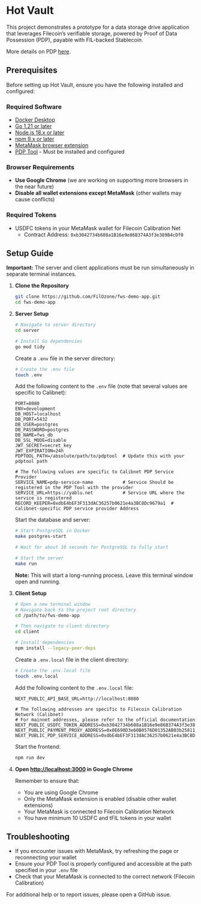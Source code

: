 # Hot Vault

This project demonstrates a prototype for a data storage drive application that leverages Filecoin’s verifiable storage, powered by Proof of Data Possession (PDP), payable with FIL-backed Stablecoin.

More details on PDP [here]([url](https://github.com/FilOzone/pdp)).

## Prerequisites

Before setting up Hot Vault, ensure you have the following installed and configured:

### Required Software

- [Docker Desktop](https://www.docker.com/products/docker-desktop/)
- [Go 1.21 or later](https://golang.org/dl/)
- [Node.js 18.x or later](https://nodejs.org/)
- [npm 9.x or later](https://www.npmjs.com/get-npm)
- [MetaMask browser extension](https://metamask.io/download.html)
- [PDP Tool](https://github.com/filecoin-project/curio/tree/feat/pdp) - Must be installed and configured

### Browser Requirements

- **Use Google Chrome** (we are working on supporting more browsers in the near future)
- **Disable all wallet extensions except MetaMask** (other wallets may cause conflicts)

### Required Tokens

- USDFC tokens in your MetaMask wallet for Filecoin Calibration Net
  - Contract Address: `0xb3042734b608a1B16e9e86B374A3f3e389B4cDf0`

## Setup Guide

**Important:** The server and client applications must be run simultaneously in separate terminal instances.

1. **Clone the Repository**

   ```bash
   git clone https://github.com/FilOzone/fws-demo-app.git
   cd fws-demo-app
   ```

2. **Server Setup**

   ```bash
   # Navigate to server directory
   cd server

   # Install Go dependencies
   go mod tidy
   ```

   Create a `.env` file in the server directory:

   ```bash
   # Create the .env file
   touch .env
   ```

   Add the following content to the `.env` file (note that several values are specific to Calibnet):

   ```env
   PORT=8080
   ENV=development
   DB_HOST=localhost
   DB_PORT=5432
   DB_USER=postgres
   DB_PASSWORD=postgres
   DB_NAME=fws_db
   DB_SSL_MODE=disable
   JWT_SECRET=secret_key
   JWT_EXPIRATION=24h
   PDPTOOL_PATH=/absolute/path/to/pdptool  # Update this with your pdptool path

   # The following values are specific to Calibnet PDP Service Provider
   SERVICE_NAME=pdp-service-name           # Service Should be registered in the PDP Tool with the provider
   SERVICE_URL=https://yablu.net           # Service URL where the service is registered
   RECORD_KEEPER=0xdbE4bEF3F313dAC36257b0621e4a3BC8Dc9679a1  # Calibnet-specific PDP service provider Address
   ```

   Start the database and server:

   ```bash
   # Start PostgreSQL in Docker
   make postgres-start

   # Wait for about 10 seconds for PostgreSQL to fully start

   # Start the server
   make run
   ```

   **Note:** This will start a long-running process. Leave this terminal window open and running.

3. **Client Setup**

   ```bash
   # Open a new terminal window
   # Navigate back to the project root directory
   cd /path/to/fws-demo-app

   # Then navigate to client directory
   cd client

   # Install dependencies
   npm install --legacy-peer-deps
   ```

   Create a `.env.local` file in the client directory:

   ```bash
   # Create the .env.local file
   touch .env.local
   ```

   Add the following content to the `.env.local` file:

   ```env
   NEXT_PUBLIC_API_BASE_URL=http://localhost:8080

   # The following addresses are specific to Filecoin Calibration Network (Calibnet)
   # For mainnet addresses, please refer to the official documentation
   NEXT_PUBLIC_USDFC_TOKEN_ADDRESS=0xb3042734b608a1B16e9e86B374A3f3e389B4cDf0
   NEXT_PUBLIC_PAYMENT_PROXY_ADDRESS=0x0E690D3e60B0576D01352AB03b258115eb84A047
   NEXT_PUBLIC_PDP_SERVICE_ADDRESS=0xdbE4bEF3F313dAC36257b0621e4a3BC8Dc9679a1
   ```

   Start the frontend:

   ```bash
   npm run dev
   ```

4. **Open [http://localhost:3000](http://localhost:3000) in Google Chrome**

   Remember to ensure that:

   - You are using Google Chrome
   - Only the MetaMask extension is enabled (disable other wallet extensions)
   - Your MetaMask is connected to Filecoin Calibration Network
   - You have minimum 10 USDFC and tFIL tokens in your wallet

## Troubleshooting

- If you encounter issues with MetaMask, try refreshing the page or reconnecting your wallet
- Ensure your PDP Tool is properly configured and accessible at the path specified in your `.env` file
- Check that your MetaMask is connected to the correct network (Filecoin Calibration)

For additional help or to report issues, please open a GitHub issue.
